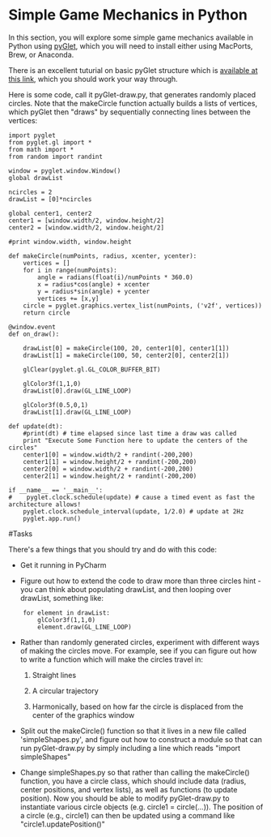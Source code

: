 # Simple Game Mechanics in Python

In this section, you will explore some simple game mechanics available in Python using [pyGlet](https://bitbucket.org/pyglet/pyglet/wiki/Home), which you will need to install either using MacPorts, Brew, or Anaconda.

There is an excellent tuturial on basic pyGlet structure which is [available at this link](http://simeonfranklin.com/talk/pyglet/slides.html#slide-1), which you should work your way through.

Here is some code, call it pyGlet-draw.py, that generates randomly placed circles. Note that the makeCircle function actually builds a lists of vertices, which pyGlet then "draws" by sequentially connecting lines between the vertices:

```
import pyglet
from pyglet.gl import *
from math import *
from random import randint
    
window = pyglet.window.Window()
global drawList
    
ncircles = 2
drawList = [0]*ncircles
    
global center1, center2
center1 = [window.width/2, window.height/2]
center2 = [window.width/2, window.height/2]
    
#print window.width, window.height
    
def makeCircle(numPoints, radius, xcenter, ycenter):
    vertices = []
    for i in range(numPoints):
        angle = radians(float(i)/numPoints * 360.0)
        x = radius*cos(angle) + xcenter
        y = radius*sin(angle) + ycenter
        vertices += [x,y]
    circle = pyglet.graphics.vertex_list(numPoints, ('v2f', vertices))
    return circle
    
@window.event
def on_draw():

    drawList[0] = makeCircle(100, 20, center1[0], center1[1])
    drawList[1] = makeCircle(100, 50, center2[0], center2[1])
    
    glClear(pyglet.gl.GL_COLOR_BUFFER_BIT)
    
    glColor3f(1,1,0)
    drawList[0].draw(GL_LINE_LOOP)
    
    glColor3f(0.5,0,1)
    drawList[1].draw(GL_LINE_LOOP)
    
def update(dt):
    #print(dt) # time elapsed since last time a draw was called
    print "Execute Some Function here to update the centers of the circles"
    center1[0] = window.width/2 + randint(-200,200)
    center1[1] = window.height/2 + randint(-200,200)
    center2[0] = window.width/2 + randint(-200,200)
    center2[1] = window.height/2 + randint(-200,200)
    
if __name__ == '__main__':
#    pyglet.clock.schedule(update) # cause a timed event as fast the architecture allows!
    pyglet.clock.schedule_interval(update, 1/2.0) # update at 2Hz
    pyglet.app.run()
```

#Tasks

There's a few things that you should try and do with this code:

* Get it running in PyCharm

* Figure out how to extend the code to draw more than three circles
    hint - you can think about populating drawList, and then looping over drawList, something like:
```
    for element in drawList:
        glColor3f(1,1,0)
        element.draw(GL_LINE_LOOP)
```
* Rather than randomly generated circles, experiment with different ways of making the circles move. For example, see if you can figure out how to write a function which will make the circles travel in:

    1. Straight lines
    
    2. A circular trajectory
    
    3. Harmonically, based on how far the circle is displaced from the center of the graphics window
    
*  Split out the makeCircle() function so that it lives in a new file called 'simpleShapes.py', and figure out how to construct a module so that can run pyGlet-draw.py by simply including a line which reads "import simpleShapes" 

* Change simpleShapes.py so that rather than calling the makeCircle() function, you have a circle class, which should include data (radius, center positions, and vertex lists), as well as functions (to update position). Now you should be able to modify pyGlet-draw.py to instantiate various circle objects (e.g. circle1 = circle(...)). The position of a circle (e.g., circle1) can then be updated using a command like "circle1.updatePosition()"


